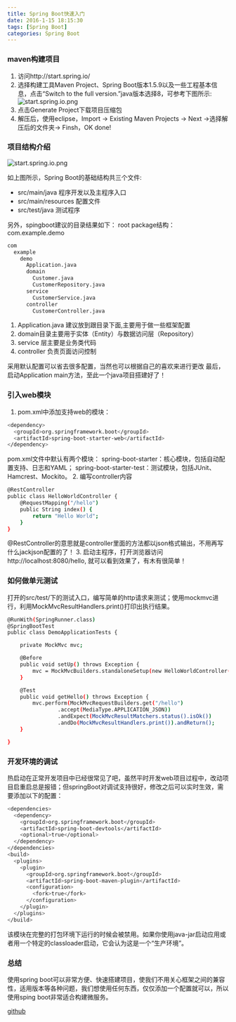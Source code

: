 ```yaml
---
title: Spring Boot快速入门
date: 2016-1-15 18:15:30
tags: [Spring Boot]
categories: Spring Boot
---
```

### maven构建项目

1. 访问http://start.spring.io/
2. 选择构建工具Maven Project、Spring Boot版本1.5.9以及一些工程基本信息，点击“Switch to the full version.”java版本选择8，可参考下图所示:
![start.spring.io.png](/images/SpringBoot/start.spring.io.png)
3. 点击Generate Project下载项目压缩包
4. 解压后，使用eclipse，Import -> Existing Maven Projects -> Next ->选择解压后的文件夹-> Finsh，OK done!

### 项目结构介绍

![start.spring.io.png](/images/SpringBoot/structure.png)

如上图所示，Spring Boot的基础结构共三个文件:
- src/main/java  程序开发以及主程序入口
- src/main/resources 配置文件
- src/test/java  测试程序

另外，spingboot建议的目录结果如下：
root package结构：com.example.demo
``` bash
com
  example
    demo
	  Application.java	  
	  domain
	    Customer.java
	    CustomerRepository.java
	  service
	    CustomerService.java
	  controller
	    CustomerController.java
```

1. Application.java 建议放到跟目录下面,主要用于做一些框架配置
2. domain目录主要用于实体（Entity）与数据访问层（Repository）
3. service 层主要是业务类代码
4. controller 负责页面访问控制

采用默认配置可以省去很多配置，当然也可以根据自己的喜欢来进行更改
最后，启动Application main方法，至此一个java项目搭建好了！

### 引入web模块

1. pom.xml中添加支持web的模块：
``` bash
<dependency>
  <groupId>org.springframework.boot</groupId>
  <artifactId>spring-boot-starter-web</artifactId>
</dependency>
```
  pom.xml文件中默认有两个模块：
  spring-boot-starter：核心模块，包括自动配置支持、日志和YAML；
  spring-boot-starter-test：测试模块，包括JUnit、Hamcrest、Mockito。
2. 编写controller内容
``` bash
@RestController
public class HelloWorldController {
	@RequestMapping("/hello")
	public String index() {
		return "Hello World";
	}
}
```
  @RestController的意思就是controller里面的方法都以json格式输出，不用再写什么jackjson配置的了！
3. 启动主程序，打开浏览器访问 http://localhost:8080/hello, 就可以看到效果了，有木有很简单！

### 如何做单元测试

打开的src/test/下的测试入口，编写简单的http请求来测试；使用mockmvc进行，利用MockMvcResultHandlers.print()打印出执行结果。
``` bash
@RunWith(SpringRunner.class)
@SpringBootTest
public class DemoApplicationTests {

	private MockMvc mvc;

	@Before
	public void setUp() throws Exception {
		mvc = MockMvcBuilders.standaloneSetup(new HelloWorldController()).build();
	}

	@Test
	public void getHello() throws Exception {
		mvc.perform(MockMvcRequestBuilders.get("/hello")
				.accept(MediaType.APPLICATION_JSON))
				.andExpect(MockMvcResultMatchers.status().isOk())
				.andDo(MockMvcResultHandlers.print()).andReturn();
	}

}
```
### 开发环境的调试

热启动在正常开发项目中已经很常见了吧，虽然平时开发web项目过程中，改动项目启重启总是报错；但springBoot对调试支持很好，修改之后可以实时生效，需要添加以下的配置：
``` bash
<dependencies>
  <dependency>
    <groupId>org.springframework.boot</groupId>
    <artifactId>spring-boot-devtools</artifactId>
    <optional>true</optional>
  </dependency>
</dependencies>
<build>
  <plugins>
    <plugin>
      <groupId>org.springframework.boot</groupId>
      <artifactId>spring-boot-maven-plugin</artifactId>
      <configuration>
        <fork>true</fork>
	  </configuration>
    </plugin>
  </plugins>
</build>
```
该模块在完整的打包环境下运行的时候会被禁用。如果你使用java-jar启动应用或者用一个特定的classloader启动，它会认为这是一个“生产环境”。
 
### 总结

使用spring boot可以非常方便、快速搭建项目，使我们不用关心框架之间的兼容性，适用版本等各种问题，我们想使用任何东西，仅仅添加一个配置就可以，所以使用sping boot非常适合构建微服务。

[github](https://github.com/chenzhenlindx/SpringBootDemo)